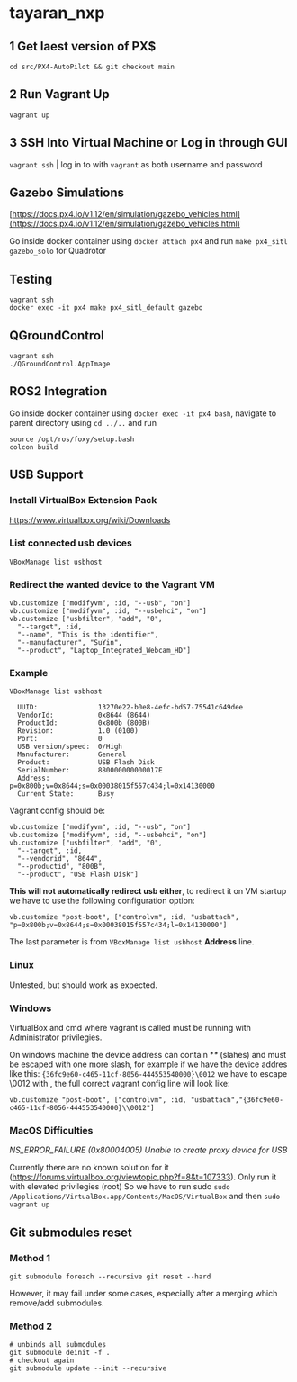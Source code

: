 # tayaran_nxp

## 1 Get laest version of PX$

`cd src/PX4-AutoPilot && git checkout main`

## 2 Run Vagrant Up

`vagrant up`

## 3 SSH Into Virtual Machine or Log in through GUI

`vagrant ssh` | log in to with `vagrant` as both username and password

## Gazebo Simulations

[https://docs.px4.io/v1.12/en/simulation/gazebo_vehicles.html](https://docs.px4.io/v1.12/en/simulation/gazebo_vehicles.html)

Go inside docker container using `docker attach px4` and run
`make px4_sitl gazebo_solo` for Quadrotor

## Testing

```
vagrant ssh
docker exec -it px4 make px4_sitl_default gazebo
```

## QGroundControl

```
vagrant ssh
./QGroundControl.AppImage
```

## ROS2 Integration
Go inside docker container using `docker exec -it px4 bash`, navigate to parent directory using `cd ../..` and run
```
source /opt/ros/foxy/setup.bash
colcon build
```

## USB Support

### Install VirtualBox Extension Pack

https://www.virtualbox.org/wiki/Downloads

### List connected usb devices

```
VBoxManage list usbhost
```

### Redirect the wanted device to the Vagrant VM

```
vb.customize ["modifyvm", :id, "--usb", "on"]
vb.customize ["modifyvm", :id, "--usbehci", "on"]
vb.customize ["usbfilter", "add", "0", 
  "--target", :id, 
  "--name", "This is the identifier",
  "--manufacturer", "SuYin",
  "--product", "Laptop_Integrated_Webcam_HD"]
```

### Example

```
VBoxManage list usbhost

  UUID:               13270e22-b0e8-4efc-bd57-75541c649dee
  VendorId:           0x8644 (8644)
  ProductId:          0x800b (800B)
  Revision:           1.0 (0100)
  Port:               0
  USB version/speed:  0/High
  Manufacturer:       General 
  Product:            USB Flash Disk  
  SerialNumber:       880000000000017E
  Address:            p=0x800b;v=0x8644;s=0x00038015f557c434;l=0x14130000
  Current State:      Busy
```

Vagrant config should be:

```
vb.customize ["modifyvm", :id, "--usb", "on"]
vb.customize ["modifyvm", :id, "--usbehci", "on"]
vb.customize ["usbfilter", "add", "0",
  "--target", :id,
  "--vendorid", "8644",
  "--productid", "800B",
  "--product", "USB Flash Disk"]
```

**This will not automatically redirect usb either**, to redirect it on VM startup we have to use the following configuration option:

```
vb.customize "post-boot", ["controlvm", :id, "usbattach", "p=0x800b;v=0x8644;s=0x00038015f557c434;l=0x14130000"]
```

The last parameter is from `VBoxManage list usbhost` **Address** line.

### Linux

Untested, but should work as expected.


### Windows

VirtualBox and cmd where vagrant is called must be running with Administrator privilegies.

On windows machine the device address can contain **\** (slahes) and must be escaped with one more slash, for example if we have the device addres like this: `{36fc9e60-c465-11cf-8056-444553540000}\0012` we have to escape \0012 with \, the full correct vagrant config line will look like:
```
vb.customize "post-boot", ["controlvm", :id, "usbattach","{36fc9e60-c465-11cf-8056-444553540000}\\0012"]
```

### MacOS Difficulties

*NS_ERROR_FAILURE (0x80004005) Unable to create proxy device for USB*

Currently there are no known solution for it (https://forums.virtualbox.org/viewtopic.php?f=8&t=107333). Only run it with elevated privilegies (root)
So we have to run sudo `sudo /Applications/VirtualBox.app/Contents/MacOS/VirtualBox` and then `sudo vagrant up`


## Git submodules reset

### Method 1

```
git submodule foreach --recursive git reset --hard
```
However, it may fail under some cases, especially after a merging which remove/add submodules.

### Method 2

```
# unbinds all submodules
git submodule deinit -f .
# checkout again
git submodule update --init --recursive
```